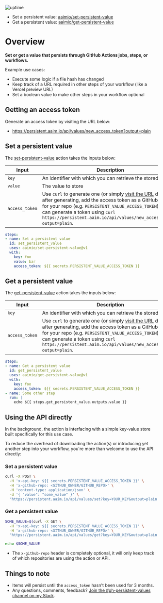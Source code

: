 ![uptime](https://img.shields.io/uptimerobot/ratio/m787894343-bf1ddacfde07d95ec87e488c?style=flat-square)

- Set a persistent value: [aaimio/set-persistent-value](https://github.com/aaimio/set-persistent-value)
- Get a persistent value: [aaimio/get-persistent-value](https://github.com/aaimio/get-persistent-value)

# Overview

**Set or get a value that persists through GitHub Actions jobs, steps, or workflows.**

Example use cases:

- Execute some logic if a file hash has changed
- Keep track of a URL required in other steps of your workflow (like a Vercel preview URL)
- Set a boolean value to make other steps in your workflow optional

## Getting an access token

Generate an access token by visiting the URL below:

- https://persistent.aaim.io/api/values/new_access_token?output=plain

## Set a persistent value

The [set-persistent-value](https://github.com/aaimio/set-persistent-value) action takes the inputs below:

| Input | Description |
| --- | --- |
| `key` | An identifier with which you can retrieve the stored value. |
| `value` | The value to store |
| `access_token` | Use `curl` to generate one (or simply [visit the URL](https://persistent.aaim.io/api/values/new_access_token?output=plain) directly), after generating, add the access token as a GitHub secret for your repo (e.g. `PERSISTENT_VALUE_ACCESS_TOKEN`). You can generate a token using `curl https://persistent.aaim.io/api/values/new_access_token?output=plain`. |

```yaml
steps:
- name: Set a persistent value
  id: set_persistent_value
  uses: aaimio/set-persistent-value@v1
  with:
    key: foo
    value: bar
    access_token: ${{ secrets.PERSISTENT_VALUE_ACCESS_TOKEN }}
```

## Get a persistent value

The [get-persistent-value](https://github.com/aaimio/get-persistent-value) action takes the inputs below:

| Input | Description |
| --- | --- |
| `key` | An identifier with which you can retrieve the stored value. |
| `access_token` | Use `curl` to generate one (or simply [visit the URL](https://persistent.aaim.io/api/values/new_access_token?output=plain) directly), after generating, add the access token as a GitHub secret for your repo (e.g. `PERSISTENT_VALUE_ACCESS_TOKEN`). You can generate a token using `curl https://persistent.aaim.io/api/values/new_access_token?output=plain`. |

```yaml
steps:
- name: Get a persistent value
  id: get_persistent_value
  uses: aaimio/get-persistent-value@v1
  with:
    key: foo
    access_token: ${{ secrets.PERSISTENT_VALUE_ACCESS_TOKEN }}
- name: Some other step
  run: |
    echo ${{ steps.get_persistent_value.outputs.value }}
```

## Using the API directly

In the background, the action is interfacing with a simple key-value store built specifically for this use case. 

To reduce the overhead of downloading the action(s) or introducing yet another step into your workflow, you're more than welcome to use the API directly:

### Set a persistent value

```bash
curl -X POST \
  -H 'x-api-key: ${{ secrets.PERSISTENT_VALUE_ACCESS_TOKEN }}' \
  -H 'x-github-repo: <GITHUB_OWNER/GITHUB_REPO>' \
  -H 'content-type: application/json' \
  -d '{ "value": "some_value" }' \
  'https://persistent.aaim.io/api/values/set?key=YOUR_KEY&output=plain'
```

### Get a persistent value

```bash
SOME_VALUE=$(curl -X GET \
  -H 'x-api-key: ${{ secrets.PERSISTENT_VALUE_ACCESS_TOKEN }}' \
  -H 'x-github-repo: <GITHUB_OWNER/GITHUB_REPO>' \
  'https://persistent.aaim.io/api/values/get?key=YOUR_KEY&output=plain')

echo $SOME_VALUE
```

- The `x-github-repo` header is completely optional, it will only keep track of which repositories are using the action or API.

## Things to note

- Items will persist until the `access_token` hasn't been used for 3 months.
- Any questions, comments, feedback? [Join the #gh-persistent-values channel on my Slack](https://join.slack.com/t/aarons-slack-group/shared_invite/zt-ufy5w5rl-_xPGk4Tew4HyHSiYhsD33w).
